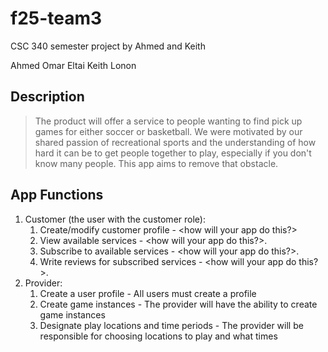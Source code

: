 # f25-team3
CSC 340 semester project by Ahmed and Keith

Ahmed Omar Eltai
Keith Lonon

## Description 
> The product will offer a service to people wanting to find pick up games for either soccer or basketball. We were motivated by our shared passion of recreational sports and the understanding of how hard it can be to get people together to play, especially if you don't know many people. This app aims to remove that obstacle.

## App Functions
1. Customer (the user with the customer role):
    1. Create/modify customer profile - <how will your app do this?>
    2. View available services - <how will your app do this?>.
    3. Subscribe to available services - <how will your app do this?>.
    4. Write reviews for subscribed services - <how will your app do this?>.
2. Provider:
    1. Create a user profile - All users must create a profile 
    2. Create game instances - The provider will have the ability to create game instances 
    3. Designate play locations and time periods - The provider will be responsible for choosing locations to play and what times
 

